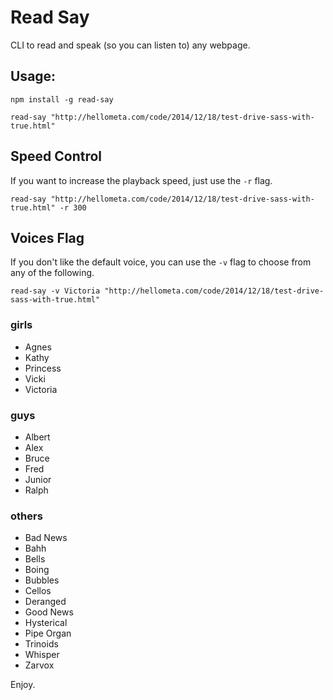 # Read Say

CLI to read and speak (so you can listen to) any webpage.

## Usage:

```
npm install -g read-say
```

```
read-say "http://hellometa.com/code/2014/12/18/test-drive-sass-with-true.html"
```

## Speed Control

If you want to increase the playback speed, just use the `-r` flag.

```
read-say "http://hellometa.com/code/2014/12/18/test-drive-sass-with-true.html" -r 300
```

## Voices Flag
If you don't like the default voice, you can use the `-v` flag to choose
from any of the following.

```
read-say -v Victoria "http://hellometa.com/code/2014/12/18/test-drive-sass-with-true.html"
```

### girls
- Agnes
- Kathy
- Princess
- Vicki
- Victoria

### guys
- Albert
- Alex
- Bruce
- Fred
- Junior
- Ralph

### others
- Bad News
- Bahh
- Bells
- Boing
- Bubbles
- Cellos
- Deranged
- Good News
- Hysterical
- Pipe Organ
- Trinoids
- Whisper
- Zarvox

Enjoy.

